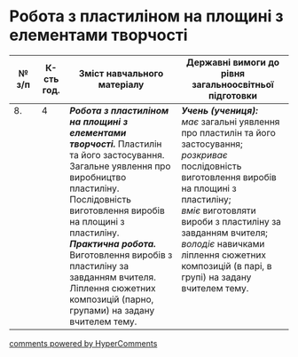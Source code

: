<div id="hypercomments_widget" class="js-hypercomments-widget invisible"></div>

# Робота з пластиліном на площині з елементами творчості

<table>
  <tr>
    <td width="10%" align="center"><b>№ з/п</b></td>
    <td width="10%" align="center"><b>К-сть год.</b></td>
    <td width="40%" align="center"><b>Зміст навчального матеріалу</b></td>
    <td width="60%" align="center"><b>Державні вимоги до рівня загальноосвітньої підготовки</b></td>
  </tr>
<tbody>
  <tr>
    <td width="10%" style="vertical-align:top !important;">
8.</td>
    <td width="10%" style="vertical-align:top !important;">
4</td>
    <td width="40%" style="vertical-align:top !important;">
<b><i>Робота з пластиліном на площині з елементами творчості.</i></b> Пластилін та його застосування. Загальне уявлення про виробництво пластиліну. Послідовність виготовлення виробів на площині з пластиліну.<br>
<b><i>Практична робота.</i></b> <br>
Виготовлення виробів з пластиліну за завданням вчителя. <br>
Ліплення сюжетних композицій (парно, групами) на задану вчителем тему.<br>
</td>
    <td width="60%" style="vertical-align:top !important;">
<i><b>Учень (учениця):</b></i><br>
<i>має</i> загальні уявлення про пластилін та його застосування;<br>
<i>розкриває</i> послідовність виготовлення виробів на площині з пластиліну;<br>
<i>вміє</i> виготовляти вироби з пластиліну за завданням вчителя; <br>
<i>володіє</i> навичками ліплення сюжетних композицій (в парі, в групі) на задану вчителем тему. <br>
</td>
  </tr>
</tbody>
</table>

<div class="js-hypercomments-container">
<a href="http://hypercomments.com" class="hc-link" title="comments widget">comments powered by HyperComments</a>
</div>